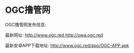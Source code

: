 # OGC撸管网
OGC撸管网发布信息:

最新网址: http://www.ogc.red,http://owa.ogc.red

最新安卓APP下载地址: http://www.ogc.red/app/OGC-APP.apk
